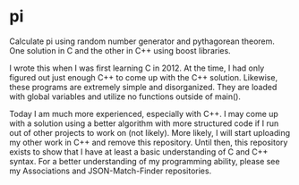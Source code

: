 # pi
Calculate pi using random number generator and pythagorean theorem. One solution in C and the other in C++ using boost libraries.

I wrote this when I was first learning C in 2012. At the time, I had only figured out just enough C++ to come up with the C++ solution. Likewise, these programs are extremely simple and disorganized. They are loaded with global variables and utilize no functions outside of main().

Today I am much more experienced, especially with C++. I may come up with a solution using a better algorithm with more structured code if I run out of other projects to work on (not likely). More likely, I will start uploading my other work in C++ and remove this repository. Until then, this repository exists to show that I have at least a basic understanding of C and C++ syntax. For a better understanding of my programming ability, please see my Associations and JSON-Match-Finder repositories.
